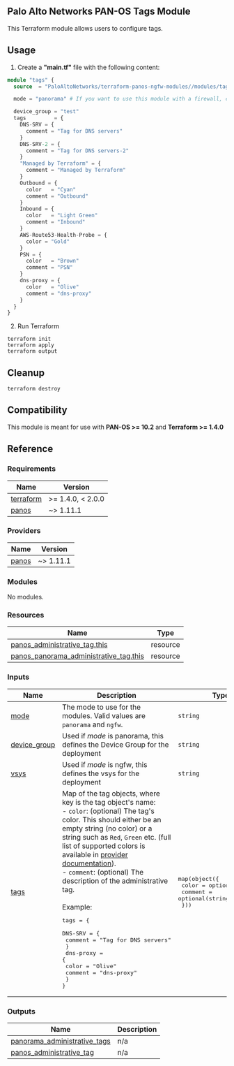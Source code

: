 Palo Alto Networks PAN-OS Tags Module
---
This Terraform module allows users to configure tags.

Usage
---

1. Create a **"main.tf"** file with the following content:

```terraform
module "tags" {
  source  = "PaloAltoNetworks/terraform-panos-ngfw-modules//modules/tags"

  mode = "panorama" # If you want to use this module with a firewall, change this to "ngfw"

  device_group = "test"
  tags         = {
    DNS-SRV = {
      comment = "Tag for DNS servers"
    }
    DNS-SRV-2 = {
      comment = "Tag for DNS servers-2"
    }
    "Managed by Terraform" = {
      comment = "Managed by Terraform"
    }
    Outbound = {
      color   = "Cyan"
      comment = "Outbound"
    }
    Inbound = {
      color   = "Light Green"
      comment = "Inbound"
    }
    AWS-Route53-Health-Probe = {
      color = "Gold"
    }
    PSN = {
      color   = "Brown"
      comment = "PSN"
    }
    dns-proxy = {
      color   = "Olive"
      comment = "dns-proxy"
    }
  }
}
```

2. Run Terraform

```
terraform init
terraform apply
terraform output
```

Cleanup
---

```
terraform destroy
```

Compatibility
---
This module is meant for use with **PAN-OS >= 10.2** and **Terraform >= 1.4.0**


Reference
---
<!-- BEGINNING OF PRE-COMMIT-TERRAFORM DOCS HOOK -->
### Requirements

| Name | Version |
|------|---------|
| <a name="requirement_terraform"></a> [terraform](#requirement\_terraform) | >= 1.4.0, < 2.0.0 |
| <a name="requirement_panos"></a> [panos](#requirement\_panos) | ~> 1.11.1 |

### Providers

| Name | Version |
|------|---------|
| <a name="provider_panos"></a> [panos](#provider\_panos) | ~> 1.11.1 |

### Modules

No modules.

### Resources

| Name | Type |
|------|------|
| [panos_administrative_tag.this](https://registry.terraform.io/providers/PaloAltoNetworks/panos/latest/docs/resources/administrative_tag) | resource |
| [panos_panorama_administrative_tag.this](https://registry.terraform.io/providers/PaloAltoNetworks/panos/latest/docs/resources/panorama_administrative_tag) | resource |

### Inputs

| Name | Description | Type | Default | Required |
|------|-------------|------|---------|:--------:|
| <a name="input_mode"></a> [mode](#input\_mode) | The mode to use for the modules. Valid values are `panorama` and `ngfw`. | `string` | n/a | yes |
| <a name="input_device_group"></a> [device\_group](#input\_device\_group) | Used if _mode_ is panorama, this defines the Device Group for the deployment | `string` | `"shared"` | no |
| <a name="input_vsys"></a> [vsys](#input\_vsys) | Used if _mode_ is ngfw, this defines the vsys for the deployment | `string` | `"vsys1"` | no |
| <a name="input_tags"></a> [tags](#input\_tags) | Map of the tag objects, where key is the tag object's name:<br>- `color`: (optional) The tag's color. This should either be an empty string (no color) or a string such as `Red`, `Green` etc. (full list of supported colors is available in [provider documentation](https://registry.terraform.io/providers/PaloAltoNetworks/panos/latest/docs/resources/administrative_tag)).<br>- `comment`: (optional) The description of the administrative tag.<br><br>Example:<pre>tags = {<br>  DNS-SRV = {<br>    comment = "Tag for DNS servers"<br>  }<br>  dns-proxy = {<br>    color   = "Olive"<br>    comment = "dns-proxy"<br>  }<br>}</pre> | <pre>map(object({<br>    color   = optional(string)<br>    comment = optional(string)<br>  }))</pre> | `{}` | no |

### Outputs

| Name | Description |
|------|-------------|
| <a name="output_panorama_administrative_tags"></a> [panorama\_administrative\_tags](#output\_panorama\_administrative\_tags) | n/a |
| <a name="output_panos_administrative_tag"></a> [panos\_administrative\_tag](#output\_panos\_administrative\_tag) | n/a |
<!-- END OF PRE-COMMIT-TERRAFORM DOCS HOOK -->